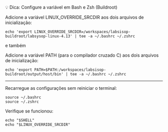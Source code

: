💡 Dica: Configure a variável em Bash e Zsh (Buildroot)

Adicione a variável LINUX_OVERRIDE_SRCDIR aos dois arquivos de inicialização:
```
echo 'export LINUX_OVERRIDE_SRCDIR=/workspaces/labsisop-buildroot/labsysop-linux-4.13' | tee -a ~/.bashrc ~/.zshrc
```

e também

Adicione a variável PATH (para o compilador cruzado C) aos dois arquivos de inicialização:
```
echo 'export PATH=$PATH:/workspaces/labsisop-buildroot/output/host/bin' | tee -a ~/.bashrc ~/.zshrc
```

---

Recarregue as configurações sem reiniciar o terminal:
```
source ~/.bashrc
source ~/.zshrc
```

Verifique se funcionou:
```
echo "$SHELL"
echo "$LINUX_OVERRIDE_SRCDIR"
```